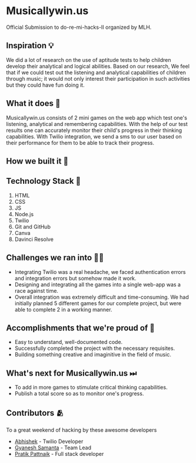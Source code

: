 # Musicallywin.us

Official Submission to do-re-mi-hacks-II organized by MLH.


## Inspiration 💡
We did a lot of research on the use of aptitude tests to help children develop their analytical and logical abilities. Based on our research, We feel that if we could test out the listening and analytical capabilities of children through music; it would not only interest their participation in such activities but they could have fun doing it.

## What it does 🧭

Musicallywin.us consists of 2 mini games on the web app which test one's listening, analytical and remembering capabilities. With the help of our test results one can accurately monitor their child's progress in their thinking capabilities. With Twilio integration, we send a sms to our user based on their performance for them to be able to track their progress. 

## How we built it 🔧


## Technology Stack 🔨
1. HTML
2. CSS
3. JS 
4. Node.js
5. Twilio
6. Git and GitHub
7. Canva
8. Davinci Resolve 


## Challenges we ran into 🏃‍♂️
 - Integrating Twilio was a real headache, we faced authentication errors and integration errors but somehow made it work.
 - Designing and integrating all the games into a single web-app was a race against time. 
 - Overall integration was extremely difficult and time-consuming. We had initially planned 5 different games for our complete project, but were able to complete 2 in a working manner.

## Accomplishments that we're proud of 🏅
 - Easy to understand, well-documented code.
 - Successfully completed the project with the necessary requisites. 
 - Building something creative and imaginitive in the field of music. 


## What's next for Musicallywin.us ⏭
 - To add in more games to stimulate critical thinking capabilities.
 - Publish a total score so as to monitor one's progress.


## Contributors 🫂

To a great weekend of hacking by these awesome developers

- [Abhishek](https://github.com/abhishek213-alb) - Twilio Developer
- [Gyanesh Samanta](https://github.com/GyaneshSamanta) - Team Lead
- [Pratik Pattnaik](https://github.com/pratik-chandrasekhar-pattanaik) - Full stack developer
